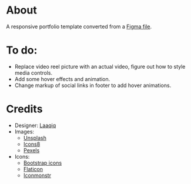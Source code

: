 # About
A responsive portfolio template converted from a [Figma file](https://www.figma.com/community/file/1063415783897538948).

# To do:
- Replace video reel picture with an actual video, figure out how to style media controls.
- Add some hover effects and animation.
- Change markup of social links in footer to add hover animations.

# Credits
- Designer: [Laaqiq](https://dribbble.com/laaqiq)
- Images:
    - [Unsplash](https://unsplash.com)
    - [Icons8](https://photos.icons8.com)
    - [Pexels](https://www.pexels.com)
- Icons:
    - [Bootstrap icons](https://icons.getbootstrap.com)
    - [Flaticon](https://www.flaticon.com)
    - [Iconmonstr](https://iconmonstr.com)